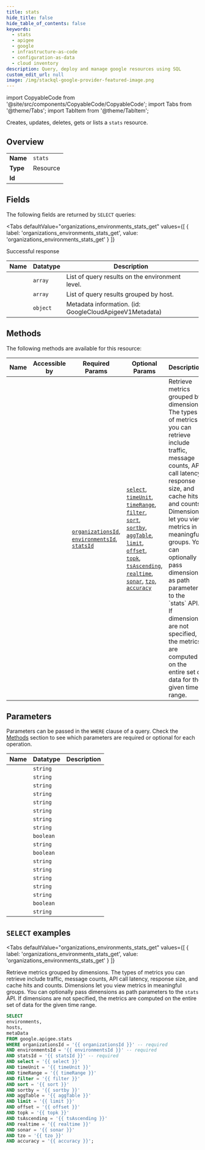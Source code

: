 ```yaml
--- 
title: stats
hide_title: false
hide_table_of_contents: false
keywords:
  - stats
  - apigee
  - google
  - infrastructure-as-code
  - configuration-as-data
  - cloud inventory
description: Query, deploy and manage google resources using SQL
custom_edit_url: null
image: /img/stackql-google-provider-featured-image.png
---
```


import CopyableCode from '@site/src/components/CopyableCode/CopyableCode';
import Tabs from '@theme/Tabs';
import TabItem from '@theme/TabItem';

Creates, updates, deletes, gets or lists a <code>stats</code> resource.

## Overview
<table><tbody>
<tr><td><b>Name</b></td><td><code>stats</code></td></tr>
<tr><td><b>Type</b></td><td>Resource</td></tr>
<tr><td><b>Id</b></td><td><CopyableCode code="google.apigee.stats" /></td></tr>
</tbody></table>

## Fields

The following fields are returned by `SELECT` queries:

<Tabs
    defaultValue="organizations_environments_stats_get"
    values={[
        { label: 'organizations_environments_stats_get', value: 'organizations_environments_stats_get' }
    ]}
>
<TabItem value="organizations_environments_stats_get">

Successful response

<table>
<thead>
    <tr>
    <th>Name</th>
    <th>Datatype</th>
    <th>Description</th>
    </tr>
</thead>
<tbody>
<tr>
    <td><CopyableCode code="environments" /></td>
    <td><code>array</code></td>
    <td>List of query results on the environment level.</td>
</tr>
<tr>
    <td><CopyableCode code="hosts" /></td>
    <td><code>array</code></td>
    <td>List of query results grouped by host.</td>
</tr>
<tr>
    <td><CopyableCode code="metaData" /></td>
    <td><code>object</code></td>
    <td>Metadata information. (id: GoogleCloudApigeeV1Metadata)</td>
</tr>
</tbody>
</table>
</TabItem>
</Tabs>

## Methods

The following methods are available for this resource:

<table>
<thead>
    <tr>
    <th>Name</th>
    <th>Accessible by</th>
    <th>Required Params</th>
    <th>Optional Params</th>
    <th>Description</th>
    </tr>
</thead>
<tbody>
<tr>
    <td><a href="#organizations_environments_stats_get"><CopyableCode code="organizations_environments_stats_get" /></a></td>
    <td><CopyableCode code="select" /></td>
    <td><a href="#parameter-organizationsId"><code>organizationsId</code></a>, <a href="#parameter-environmentsId"><code>environmentsId</code></a>, <a href="#parameter-statsId"><code>statsId</code></a></td>
    <td><a href="#parameter-select"><code>select</code></a>, <a href="#parameter-timeUnit"><code>timeUnit</code></a>, <a href="#parameter-timeRange"><code>timeRange</code></a>, <a href="#parameter-filter"><code>filter</code></a>, <a href="#parameter-sort"><code>sort</code></a>, <a href="#parameter-sortby"><code>sortby</code></a>, <a href="#parameter-aggTable"><code>aggTable</code></a>, <a href="#parameter-limit"><code>limit</code></a>, <a href="#parameter-offset"><code>offset</code></a>, <a href="#parameter-topk"><code>topk</code></a>, <a href="#parameter-tsAscending"><code>tsAscending</code></a>, <a href="#parameter-realtime"><code>realtime</code></a>, <a href="#parameter-sonar"><code>sonar</code></a>, <a href="#parameter-tzo"><code>tzo</code></a>, <a href="#parameter-accuracy"><code>accuracy</code></a></td>
    <td>Retrieve metrics grouped by dimensions. The types of metrics you can retrieve include traffic, message counts, API call latency, response size, and cache hits and counts. Dimensions let you view metrics in meaningful groups. You can optionally pass dimensions as path parameters to the `stats` API. If dimensions are not specified, the metrics are computed on the entire set of data for the given time range.</td>
</tr>
</tbody>
</table>

## Parameters

Parameters can be passed in the `WHERE` clause of a query. Check the [Methods](#methods) section to see which parameters are required or optional for each operation.

<table>
<thead>
    <tr>
    <th>Name</th>
    <th>Datatype</th>
    <th>Description</th>
    </tr>
</thead>
<tbody>
<tr id="parameter-environmentsId">
    <td><CopyableCode code="environmentsId" /></td>
    <td><code>string</code></td>
    <td></td>
</tr>
<tr id="parameter-organizationsId">
    <td><CopyableCode code="organizationsId" /></td>
    <td><code>string</code></td>
    <td></td>
</tr>
<tr id="parameter-statsId">
    <td><CopyableCode code="statsId" /></td>
    <td><code>string</code></td>
    <td></td>
</tr>
<tr id="parameter-accuracy">
    <td><CopyableCode code="accuracy" /></td>
    <td><code>string</code></td>
    <td></td>
</tr>
<tr id="parameter-aggTable">
    <td><CopyableCode code="aggTable" /></td>
    <td><code>string</code></td>
    <td></td>
</tr>
<tr id="parameter-filter">
    <td><CopyableCode code="filter" /></td>
    <td><code>string</code></td>
    <td></td>
</tr>
<tr id="parameter-limit">
    <td><CopyableCode code="limit" /></td>
    <td><code>string</code></td>
    <td></td>
</tr>
<tr id="parameter-offset">
    <td><CopyableCode code="offset" /></td>
    <td><code>string</code></td>
    <td></td>
</tr>
<tr id="parameter-realtime">
    <td><CopyableCode code="realtime" /></td>
    <td><code>boolean</code></td>
    <td></td>
</tr>
<tr id="parameter-select">
    <td><CopyableCode code="select" /></td>
    <td><code>string</code></td>
    <td></td>
</tr>
<tr id="parameter-sonar">
    <td><CopyableCode code="sonar" /></td>
    <td><code>boolean</code></td>
    <td></td>
</tr>
<tr id="parameter-sort">
    <td><CopyableCode code="sort" /></td>
    <td><code>string</code></td>
    <td></td>
</tr>
<tr id="parameter-sortby">
    <td><CopyableCode code="sortby" /></td>
    <td><code>string</code></td>
    <td></td>
</tr>
<tr id="parameter-timeRange">
    <td><CopyableCode code="timeRange" /></td>
    <td><code>string</code></td>
    <td></td>
</tr>
<tr id="parameter-timeUnit">
    <td><CopyableCode code="timeUnit" /></td>
    <td><code>string</code></td>
    <td></td>
</tr>
<tr id="parameter-topk">
    <td><CopyableCode code="topk" /></td>
    <td><code>string</code></td>
    <td></td>
</tr>
<tr id="parameter-tsAscending">
    <td><CopyableCode code="tsAscending" /></td>
    <td><code>boolean</code></td>
    <td></td>
</tr>
<tr id="parameter-tzo">
    <td><CopyableCode code="tzo" /></td>
    <td><code>string</code></td>
    <td></td>
</tr>
</tbody>
</table>

## `SELECT` examples

<Tabs
    defaultValue="organizations_environments_stats_get"
    values={[
        { label: 'organizations_environments_stats_get', value: 'organizations_environments_stats_get' }
    ]}
>
<TabItem value="organizations_environments_stats_get">

Retrieve metrics grouped by dimensions. The types of metrics you can retrieve include traffic, message counts, API call latency, response size, and cache hits and counts. Dimensions let you view metrics in meaningful groups. You can optionally pass dimensions as path parameters to the `stats` API. If dimensions are not specified, the metrics are computed on the entire set of data for the given time range.

```sql
SELECT
environments,
hosts,
metaData
FROM google.apigee.stats
WHERE organizationsId = '{{ organizationsId }}' -- required
AND environmentsId = '{{ environmentsId }}' -- required
AND statsId = '{{ statsId }}' -- required
AND select = '{{ select }}'
AND timeUnit = '{{ timeUnit }}'
AND timeRange = '{{ timeRange }}'
AND filter = '{{ filter }}'
AND sort = '{{ sort }}'
AND sortby = '{{ sortby }}'
AND aggTable = '{{ aggTable }}'
AND limit = '{{ limit }}'
AND offset = '{{ offset }}'
AND topk = '{{ topk }}'
AND tsAscending = '{{ tsAscending }}'
AND realtime = '{{ realtime }}'
AND sonar = '{{ sonar }}'
AND tzo = '{{ tzo }}'
AND accuracy = '{{ accuracy }}';
```
</TabItem>
</Tabs>
